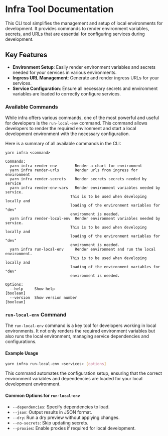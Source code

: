 # Infra Tool Documentation

This CLI tool simplifies the management and setup of local environments for development. It provides commands to render environment variables, secrets, and URLs that are essential for configuring services during development.

## Key Features

- **Environment Setup**: Easily render environment variables and secrets needed for your services in various environments.
- **Ingress URL Management**: Generate and render ingress URLs for your services.
- **Service Configuration**: Ensure all necessary secrets and environment variables are loaded to correctly configure services.

### Available Commands

While infra offers various commands, one of the most powerful and useful for developers is the `run-local-env` command. This command allows developers to render the required environment and start a local development environment with the necessary configuration.

Here is a summary of all available commands in the CLI:

```text
yarn infra <command>

Commands:
  yarn infra render-env        Render a chart for environment
  yarn infra render-urls       Render urls from ingress for environment
  yarn infra render-secrets    Render secrets secrets needed by service
  yarn infra render-env-vars   Render environment variables needed by service.
                             This is to be used when developing locally and
                             loading of the environment variables for "dev"
                             environment is needed.
  yarn infra render-local-env  Render environment variables needed by service.
                             This is to be used when developing locally and
                             loading of the environment variables for "dev"
                             environment is needed.
  yarn infra run-local-env     Render environment and run the local environment.
                             This is to be used when developing locally and
                             loading of the environment variables for "dev"
                             environment is needed.

Options:
  --help     Show help                                                 [boolean]
  --version  Show version number                                       [boolean]
```

### `run-local-env` Command

The `run-local-env` command is a key tool for developers working in local environments. It not only renders the required environment variables but also runs the local environment, managing service dependencies and configurations.

#### Example Usage

```bash
yarn infra run-local-env <services> [options]
```

This command automates the configuration setup, ensuring that the correct environment variables and dependencies are loaded for your local development environment.

#### Common Options for `run-local-env`

- `--dependencies`: Specify dependencies to load.
- `--json`: Output results in JSON format.
- `--dry`: Run a dry preview without applying changes.
- `--no-secrets`: Skip updating secrets.
- `--proxies`: Enable proxies if required for local development.
